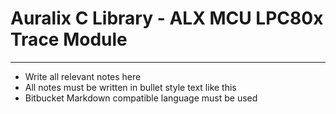 # Auralix C Library - ALX MCU LPC80x Trace Module
---
- Write all relevant notes here
- All notes must be written in bullet style text like this
- Bitbucket Markdown compatible language must be used
